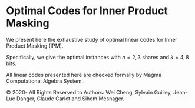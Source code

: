 # Optimal Codes for Inner Product Masking

We present here the exhaustive study of optimal linear codes for Inner Product Masking (IPM). 

Specifically, we give the optimal instances with $n=2, 3$ shares and $k=4, 8$ bits.

All linear codes presented here are checked formally by Magma Computational Algebra System.

© 2020- All Rights Reserved to Authors: Wei Cheng, Sylvain Guilley, Jean-Luc Danger, Claude Carlet and Sihem Mesnager.
